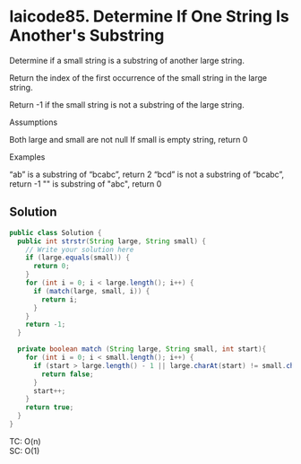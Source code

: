 # laicode85. Determine If One String Is Another's Substring
Determine if a small string is a substring of another large string.   
  
Return the index of the first occurrence of the small string in the large string.   

Return -1 if the small string is not a substring of the large string.     

Assumptions     

Both large and small are not null
If small is empty string, return 0    

Examples      

“ab” is a substring of “bcabc”, return 2
“bcd” is not a substring of “bcabc”, return -1
"" is substring of "abc", return 0

## Solution
```java
public class Solution {
  public int strstr(String large, String small) {
    // Write your solution here
    if (large.equals(small)) {
      return 0;
    }
    for (int i = 0; i < large.length(); i++) {
      if (match(large, small, i)) {
        return i;
      }
    }
    return -1;
  }

  private boolean match (String large, String small, int start){
    for (int i = 0; i < small.length(); i++) {
      if (start > large.length() - 1 || large.charAt(start) != small.charAt(i)) {
        return false;
      }
      start++;
    }
    return true;
  }
}
```
TC: O(n)    
SC: O(1)    
